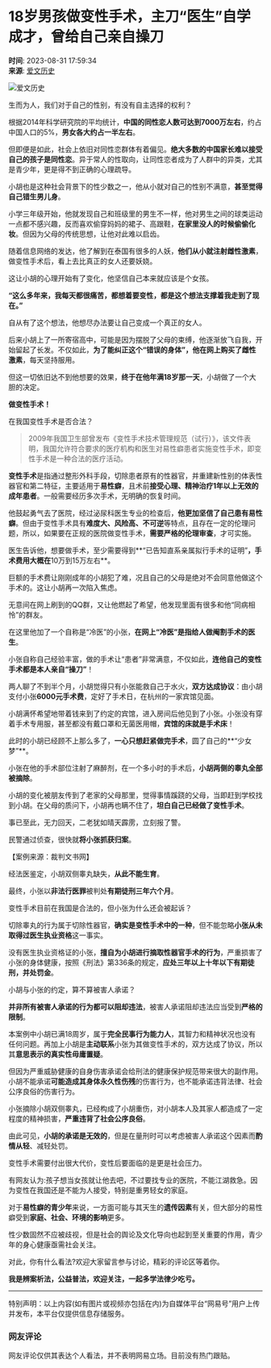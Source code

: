 # 18岁男孩做变性手术，主刀“医生”自学成才，曾给自己亲自操刀

**时间**: 2023-08-31 17:59:34  
**来源**: [爱文历史](https://www.163.com/dy/media/T1671804244702.html)  

![爱文历史](https://nimg.ws.126.net/?url=http://cms-bucket.ws.126.net/2022/1223/6e429773p00rnc6vj0008c000dw00dwc.png&thumbnail=160y160&quality=80&type=jpg)

生而为人，我们对于自己的性别，有没有自主选择的权利？

根据2014年科学研究院的平均统计，**中国的同性恋人数可达到7000万左右**，约占中国人口的5%，**男女各大约占一半左右**。

但即便是如此，社会上依旧对同性恋群体有着偏见。**绝大多数的中国家长难以接受自己的孩子是同性恋**。异于常人的性取向，让同性恋者成为了人群中的异类，尤其是青少年，更是得不到正确的心理疏导。

小胡也是这种社会背景下的性少数之一，他从小就对自己的性别不满意，**甚至觉得自己错生男儿身**。

小学三年级开始，他就发现自己和班级里的男生不一样，他对男生之间的球类运动一点都不感兴趣，反而喜欢偷穿妈妈的裙子、高跟鞋，**在家里没人的时候偷偷化妆**。但因为父母的传统思想，让他对此难以启齿。

随着信息网络的发达，他了解到在泰国有很多的人妖，**他们从小就注射雌性激素**，做变性手术后，看上去比真正的女人还要妖娆。

这让小胡的心理开始有了变化，他坚信自己本来就应该是个女孩。

**“这么多年来，我每天都很痛苦，都想着要变性，都是这个想法支撑着我走到了现在。”**

自从有了这个想法，他想尽办法要让自己变成一个真正的女人。

后来小胡上了一所寄宿高中，可能是因为摆脱了父母的束缚，他逐渐放飞自我，开始留起了长发。不仅如此，**为了能纠正这个“错误的身体”，他在网上购买了雌性激素**，每天坚持服用。

但这一切依旧达不到他想要的效果，**终于在他年满18岁那一天**，小胡做了一个大胆的决定。

**做变性手术！**

在我国变性手术是否合法？

> 2009年我国卫生部曾发布《变性手术技术管理规范（试行）》，该文件表明，我国允许符合要求的医疗机构和医生对易性癖患者实施变性手术，即变性手术是一种合法的医疗活动。

**变性手术**是指通过整形外科手段，切除患者原有的性器官，并重建新性别的体表性器官和第二特征，主要适用于**易性癖**，且术前**接受心理、精神治疗1年以上无效的成年患者**。一般需要经历多次手术，无明确的恢复时间。

他鼓起勇气去了医院，经过泌尿科医生专业的检查后，**他更加坚信了自己患有易性癖**。但由于变性手术具有**难度大、风险高、不可逆**等特点，且存在一定的伦理问题，所以，如果要在正规的医院做变性手术，**需要严格的伦理审查**，才可实施。

医生告诉他，想要做手术，至少需要得到**“已告知直系亲属拟行手术的证明”**，手术费用大概在**10万到15万左右**。

巨额的手术费让刚刚成年的小胡犯了难，况且自己的父母是绝对不会同意他做这个手术的。这让小胡再一次陷入焦虑。

无意间在网上刷到的QQ群，又让他燃起了希望，他发现里面有很多和他“同病相怜”的群友。

在这里他加了一个自称是“冷医”的小张，**在网上“冷医”是指给人做阉割手术的医生**。

小张自称自己经验丰富，做的手术让“患者”非常满意，不仅如此，**连他自己的变性手术都是本人亲自“操刀”**！

两人聊了不到半个月，小胡觉得只有小张能救自己于水火，**双方达成协议**：由小胡支付小张**6000元手术费**，定好了手术日，在杭州的一家宾馆见面。

小胡满怀希望地带着钱来到了约定的宾馆，进入房间后他见到了小张。小张没有穿着手术专用服，甚至都没有戴口罩和无菌医用帽，**宾馆的床就是手术床**！

此时的小胡已经顾不上那么多了，**一心只想赶紧做完手术**，圆了自己的**“少女梦”**。

小张在他的手术部位注射了麻醉剂，在一个多小时的手术后，**小胡两侧的睾丸全部被摘除**。

小胡的变化被朋友传到了老家的父母那里，觉得事情蹊跷的父母，当即赶到学校找到小胡。在父母的质问下，小胡再也瞒不住了，**坦白自己已经做了变性手术**。

事已至此，无力回天，二老犹如晴天霹雳，立刻报了警。

民警通过侦查，很快就**将小张抓获归案**。

【案例来源：裁判文书网】

经法医鉴定，小胡双侧睾丸缺失，**从此不能生育**。

最终，小张以**非法行医罪**被判处**有期徒刑三年六个月**。

变性手术目前在我国是合法的，但小张为什么还会被起诉？

切除睾丸的行为属于切除性器官，**确实是变性手术中的一种**，但不能忽略**小张从未取得过医生执业资格**这一事实。

没有医生执业资格证的小张，**擅自为小胡进行摘取性器官手术的行为**，严重损害了小张的身体健康，按照《刑法》第336条的规定，**应处三年以上十年以下有期徒刑，并处罚金**。

小胡与小张的约定，算不算被害人承诺？

**并非所有被害人承诺的行为都可以阻却违法**，被害人承诺阻却违法应当受到**严格的限制**。

本案例中小胡已满18周岁，属于**完全民事行为能力人**，其智力和精神状况也没有任何问题。再加上小胡是**主动联系**小张为其做变性手术的，双方达成了协议，所以其**意思表示的真实性毋庸置疑**。

但因为严重威胁健康的自身伤害承诺会给刑法的健康保护规范带来很大的副作用。小胡不能承诺**可能造成其身体永久性伤残**的伤害行为，也不能承诺违背法律、社会公序良俗的伤害行为。

小张摘除小胡双侧睾丸，已经构成了小胡重伤，对小胡本人及其家人都造成了一定程度的精神损害，**严重违背了社会公序良俗**。

由此可见，**小胡的承诺是无效的**，但是在量刑时可以考虑被害人承诺这个因素而**酌情从轻**、减轻处罚。

变性手术需要付出很大代价，变性后要面临的是更是社会压力。

有网友认为:孩子想当女孩就让他去吧，不过要找专业的医院，不能江湖救急。因为变性在我国还是不能为人接受，特别是重男轻女的家庭。

对于**易性癖的青少年**来说，一方面可能与其天生的**遗传因素**有关，但大部分的易性癖受到**家庭、社会、环境的影响**更多。

性少数固然不应被歧视，但是社会的舆论及文化导向也起到至关重要的作用，青少年的身心健康亟需社会关注。

对此，你有什么看法?欢迎大家留言参与讨论，精彩的评论区等着你。

**我是辨案析法，公益普法，欢迎关注，一起多学法律少吃亏。**

---

特别声明：以上内容(如有图片或视频亦包括在内)为自媒体平台“网易号”用户上传并发布，本平台仅提供信息存储服务。

### 网友评论
网友评论仅供其表达个人看法，并不表明网易立场。目前没有热门跟贴。
